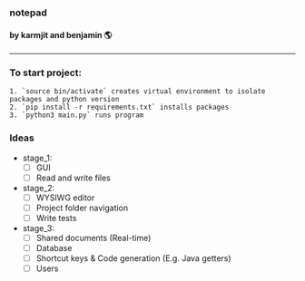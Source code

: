 ### notepad
#### by karmjit and benjamin 🌎
---

### To start project: 
    1. `source bin/activate` creates virtual environment to isolate packages and python version
    2. `pip install -r requirements.txt` installs packages 
    3. `python3 main.py` runs program

### Ideas
- stage_1: 
    - [ ] GUI
    - [ ] Read and write files

- stage_2: 
    - [ ] WYSIWG editor
    - [ ] Project folder navigation
    - [ ] Write tests

- stage_3:
    - [ ] Shared documents (Real-time)
    - [ ] Database
	- [ ] Shortcut keys & Code generation (E.g. Java getters)
    - [ ] Users

